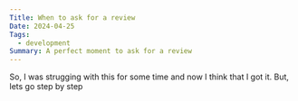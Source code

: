 ```yaml
---
Title: When to ask for a review
Date: 2024-04-25
Tags:
  - development
Summary: A perfect moment to ask for a review
---
```


So, I was strugging with this for some time and now I think that I got it. But, lets go step by step

